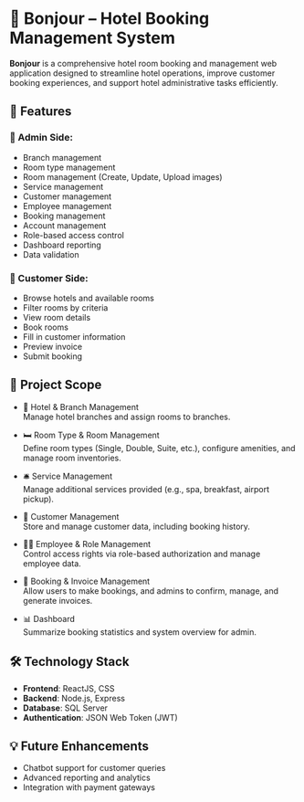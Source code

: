 # 🏨 Bonjour – Hotel Booking Management System

**Bonjour** is a comprehensive hotel room booking and management web application designed to streamline hotel operations, improve customer booking experiences, and support hotel administrative tasks efficiently.

## 🚀 Features

### 👤 Admin Side:
- Branch management
- Room type management
- Room management (Create, Update, Upload images)
- Service management
- Customer management
- Employee management
- Booking management
- Account management
- Role-based access control
- Dashboard reporting
- Data validation

### 🧾 Customer Side:
- Browse hotels and available rooms
- Filter rooms by criteria
- View room details
- Book rooms
- Fill in customer information
- Preview invoice
- Submit booking

## 🎯 Project Scope

- 🏨 Hotel & Branch Management  
  Manage hotel branches and assign rooms to branches.

- 🛏️ Room Type & Room Management  
  Define room types (Single, Double, Suite, etc.), configure amenities, and manage room inventories.

- 🛎️ Service Management  
  Manage additional services provided (e.g., spa, breakfast, airport pickup).

- 👥 Customer Management  
  Store and manage customer data, including booking history.

- 👨‍💼 Employee & Role Management  
  Control access rights via role-based authorization and manage employee data.

- 📅 Booking & Invoice Management  
  Allow users to make bookings, and admins to confirm, manage, and generate invoices.

- 📊 Dashboard  
  Summarize booking statistics and system overview for admin.

## 🛠️ Technology Stack

- **Frontend**: ReactJS, CSS
- **Backend**: Node.js, Express
- **Database**: SQL Server
- **Authentication**: JSON Web Token (JWT)

## 💡 Future Enhancements

- Chatbot support for customer queries
- Advanced reporting and analytics
- Integration with payment gateways
